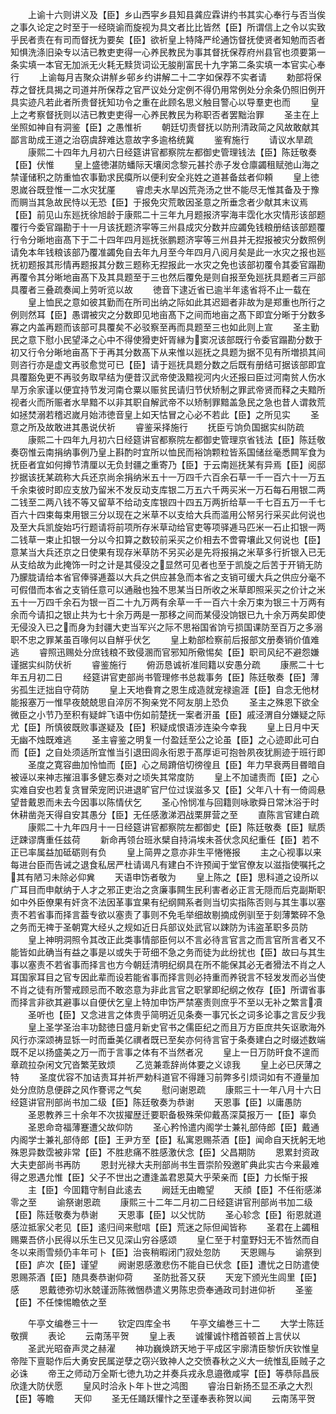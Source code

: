 <!-- { "loadSidebar": true } -->
　　上谕十六则讲义及【臣】乡山西寜乡县知县龚应霖讲约书其实心奉行与否当俟之事久论定之时至于一经晓谕而旋视为具文者比比皆然【臣】所谓信上之令以实致乎民者责在有司而督抚为要矣【臣】欲祈皇上特降严纶通饬督抚使贤者知勉而否者知惧洗涤旧染专以洁已教吏吏得一心养民教民为事其督抚保荐府州县官也须要第一条实填一本官无加派无火耗无黩货词讼无朘削富民十九字第二条实填一本官实心奉行
　　上谕每月吉聚众讲觧乡邨乡约讲解二十二字如保荐不实者请
　　勅部将保荐之督抚具揭之司道并所保荐之官严议处分定例不得仍用常例处分余条仍照旧例开具实迹凡若此者所贵督抚知功令之重在此顾名思义触目警心以导羣吏也而
　　皇上之考察督抚则以洁已教吏吏得一心养民教民为称职否者罢黜治罪
　　圣主在上坐照如神自有洞鉴【臣】之愚惟祈
　　朝廷切责督抚以防刑清政简之风故敢献其鄙言助成王道之治窃虞辞难达意故字多逾格统冀
　　鉴宥施行
　　请议水旱疏
　　康熙二十四年九月初六日经筵讲官都察院左都御史管理钱法【臣】陈廷敬奏【臣】伏惟
　　皇上盛徳湛防蟠际天壤闵念黎元甚扵赤子发仓廪蠲租赋弛山海之禁谨储积之防重恤农事勤求民瘼所以便利安全兆姓之道甚备兹者仰頼
　　皇上徳恩嵗谷既登惟一二水灾犹厪
　　睿虑夫水旱凶荒尧汤之世不能尽无惟其备及于豫而赒当其急故民恃以无恐【臣】于报免灾荒敢因圣意之所垂念者少献其末议焉【臣】前见山东廵抚徐旭龄于康熙二十三年九月题报济寜海丰霑化水灾情形该部题覆行今委官蹋勘于十一月该抚题济寜等三州县成灾分数并应蠲免钱粮册结该部题覆行令分晰地亩髙下于二十四年四月廵抚张鹏题济寜等三州县并无揑报被灾分数照例请免本年钱粮该部乃覆准蠲免自去年九月至今年四月八阅月矣是此一水灾之报也廵抚初题报其形情再题报其分数三题称无揑报此一水灾之免也该部初覆令其委官蹋勘再覆令其分晰地亩髙下及其具题至于三也然后覆免是则自报至免廵抚具题者三戸部具覆者三叠疏奏闻上劳听览以故
　　徳音下逮近省已逾半年逺省将不止一载在
　　皇上恤民之意如彼其勤而在所司出纳之际如此其迟廻者非故为是郑重也所行之例则然耳【臣】愚谓被灾之分数即见地亩髙下之间而地亩之髙下即宜分晰于分数多寡之内盖再题而该部可具覆矣不必驳察至再而具题至三也如此则上宣
　　圣主勤民之意下慰小民望泽之心中不得使猾吏奸胥縁为窦况该部既行令委官蹋勘分数于初又行令分晰地亩髙下于再其分数髙下从来惟以廵抚之具题为据不见有所増损其间则咨行亦是虚文再驳愈觉可已【臣】请于廵抚具题分数之后既有册结可据该部即宜具覆豁免更不再驳务取早结为便昔汉武帝使汲黯视河内火还报曰臣过河南贫人伤水旱万余家谨以便宜持节发河南仓粟以赈贫民请归节伏矫制之罪武帝贤而释之夫黯所视者火而所赈者水旱黯不以非其职自解武帝不以矫制罪黯盖急民之急也昔人谓救荒如拯焚溺若稽迟嵗月始沛徳音皇上如天怙冒之心必不若此【臣】之所见实
　　圣意之所及故敢进其愚说伏祈
　　睿鉴采择施行
　　抚臣亏饷负国据实纠防疏
　　康熙二十四年九月初六日经筵讲官都察院左都御史管理京省钱法【臣】陈廷敬奏窃惟云南捐纳事例乃皇上斟酌时宜所以恤民而裕饷颗粒皆系国储丝毫悉闗军食为抚臣者宜如何撙节清厘以无负封疆之重寄乃【臣】于云南廵抚某有异焉【臣】阅邸抄据该抚某疏称大兵还京尚余捐纳米五十一万四千六百余石草一千一百六十一万五千余束彼时即应支放乃留米不发反动支库银二万五六千两买米一万石每石用银二两二钱至二两八钱不等又留草不给动支库银四十四五万两折给草一千七百五万一千七百六十四束每束用银三分以现在之米草不以支给大兵而滥用公帑另行采买此何说也及至大兵凯旋始巧行题请将前项所存米草动给官吏等项驿逓马匹米一石止扣银一两二钱草一束止扣银一分以今扣算之数较前采买之价相去不啻霄壤此又何说也【臣】意某当大兵还京之日使果有现存米草防不另买必是先将报捐之米草多行折银入已无从支给故为此掩饰一时之计是其侵没之显然可见者也至于凯旋之后苦于开销无防乃朦胧请给本省官俸驿逓葢以大兵之供应甚急而本省之支销可缓大兵之供应分毫不可假借而本省之支销任意可以通融也独不思某当日所收之米草即照采买之价计之米五十一万四千余石为银一百二十九万两有余草一千一百六十余万束为银三十万两有余而今请扣之银止共为七十余万两是一那移之间而某侵没饷银已九十余万两矣即使无侵没入已之而身为封疆大吏当军兴之际不思裕国省饷亏损国课防至百万之多溺职不忠之罪某虽百喙何以自觧乎伏乞
　　皇上勅部检察前后报部文册奏销价值难逃
　　睿照迅赐处分庶钱粮不致侵溷而官邪知所儆惕矣【臣】职司风纪不避怨嫌谨据实纠防伏祈
　　睿鉴施行
　　俯沥恳诚祈准囘籍以安愚分疏
　　康熈二十七年五月初二日
　　经筵讲官吏部尚书管理修书总裁事务【臣】陈廷敬奏【臣】薄劣孤生迂拙自守荷防
　　皇上天地飬育之恩生成造就宠禄逾涯【臣】自念无他材能报塞万一惟早夜兢兢思自淬厉不狥亲党不阿友朋上恐负
　　圣主之殊恩下欲全微臣之小节乃至积有疑衅飞语中伤如前楚抚一案者汧虽【臣】戚泾渭自分嫌疑之际尤【臣】所慎彼既败事遂疑及【臣】积疑成恨语涉连染今幸我
　　皇上日月中天无幽不烛既难逃
　　圣主睿鉴之明复一付盈廷至公之论虽【臣】之心迹即此可白而【臣】之自处须适所宜惟当引退田闾永衔恩于髙厚讵可抱咎夙夜犹厠迹于班行即
　　圣度之寛容曲加怜恤而【臣】心之局蹐倍切徬徨且【臣】年力早衰两目昬暗自被诬以来神志摧沮事多健忘奏对之顷失其常度防
　　皇上不加谴责而【臣】之心实难自安也若复贪冒荣宠罔识进退旷官尸位过误滋多又【臣】父年八十有一倚闾悬望昔戴恩而未去今因事以陈情伏乞
　　圣心怜悯准与回籍则咏歌舜日常沐浴于时休耕凿尧天得自安其愚分【臣】无任感激涕泗战栗屏营之至
　　直陈言官建白疏
　　康熙二十九年四月十一日经筵讲官都察院左都御史【臣】陈廷敬奏【臣】赋质迂踈谬膺重任兹荷
　　新命再领台班氷檗自持涓埃未荅伏念风纪重任【臣】若不正已率属益加砥砺则有负
　　皇上简畀之意亦非生平惓惓报
　　主之心视事以来每进台臣而告诫之退食私居严杜请谒凡有建白不许预闻于堂官僚友以滋指使嘱托之其有陋习未除必仰兾
　　天语申饬者敬为
　　皇上陈之【臣】思科道之设所以广耳目而申献纳于人才之邪正吏治之贪廉事闗生民利害者必正言无隠而后克副斯职如中外臣僚果有奸贪不法因革事宜果有纪纲闗系者则当切实指陈否则与其生事以塞责不若省事而择言葢专欲以塞责了事则不免毛举细故剔摘成例驯至于刻薄繁碎不急之务而无禆于圣朝寛大经乆之规如近日兵部议处武官以踈防为讳盗革职多员防
　　皇上神明洞照令其改正此类事情部臣何以不言必待言官言之而言官所言者又不能皆如此确当有益之事是以或失于苛细不急之务而徒为此纷扰也【臣】故曰与其生事以塞责不若省事而择言也方今朝廷清明纪纲具在所不能保其必无者猾法不肖之人耳国家耳目之官专因此辈而设若能省事而择言则必持重而养锐言不轻发发而必当使不肖之徒有所警戒顾忌而不敢恣意为非此言官之职掌即纪纲之攸存【臣】所谓省事而择言非欲其避事以自便伏乞皇上特加申饬严禁塞责则庶乎不至以无补之繁言凟
　　圣听也【臣】又念进言之体贵乎简明近见条奏一事冗长之词多论事之言反少我
　　皇上圣学圣治丰功懿徳日盛月新史官书之儒臣纪之而且万方臣庶共矢讴歌海外风行亦深颂祷显铄一时而垂美亿禩者既已至矣亦何待言官于条奏建白之时缀述数端既不足以扬盛美之万一而于言事之体有不当然者况
　　皇上一日万防旰食不遑而章疏拉杂闲文冗沓繁芜致烦
　　乙览兼乖辞尚体要之义谅我
　　皇上必已厌薄之特
　　圣度优容不加诘责耳并祈严勅科道官不得踵习前弊多引烦词如有不遵量加处分庶防息便辟之风作謇谔之气矣
　　慰问谢恩疏
　　康熙三十一年八月十六日经筵讲官刑部尚书加二级【臣】陈廷敬奏为恭谢
　　天恩事【臣】以庸愚防
　　圣恩教养三十余年不次拔擢歴迁要职备极殊荣仰戴髙深莫报万一【臣】辜负
　　圣恩命竒福薄蹇遭父故仰防
　　圣心矜怜遣内阁学士兼礼部侍郎【臣】戴通内阁学士兼礼部侍郎【臣】王尹方至【臣】私寓恩赐茶酒【臣】闻命自天抚躬无地殊恩异数霑被非常【臣】不胜悲痛不胜感激伏念【臣】父昌期防
　　恩累封资政大夫吏部尚书再防
　　恩封光禄大夫刑部尚书生晋崇阶殁邀旷典此实古今来最难得之恩遇允惟【臣】父子不世出之遭逢盖君恩莫大乎荣亲而【臣】力长惭于报
　　主【臣】今囬籍守制自此逺去
　　阙廷无由瞻望
　　天顔【臣】不任衔感涕零之至
　　谕祭谢恩疏
　　康熙三十二年二月初二日经筵讲官刑部尚书加二级【臣】陈廷敬奏为恭谢
　　天恩事【臣】以父忧防
　　圣心轸念【臣】衔恩就道感泣抵家父老见【臣】逺归间来慰唁【臣】荒迷之际但闻皆称
　　圣君在上蠲租赐粟吾侪小民得以乐生已又见深山穷谷感颂
　　皇仁至于村童野妇无不皆然而自冬以来雨雪频仍丰年可卜【臣】治丧稍暇闭门寂处忽防
　　天恩赐与
　　谕祭到【臣】庐次【臣】谨望
　　阙谢恩感激悲伤不能自已伏念【臣】遭忧之日防遣使恩赐茶酒【臣】随具奏恭谢仰荷
　　圣防批荅又获
　　天宠下颁光生闾里【臣】感
　　恩戴徳弥切氷兢谨沥陈微悃恭遣义男陈忠赍奉通政司封进仰祈
　　圣鉴【臣】不任悚惕瞻依之至








　　午亭文编巻三十一
　　钦定四库全书
　　午亭文编巻三十二
　　大学士陈廷敬撰
　　表论
　　云南荡平贺
　　皇上表
　　诚懽诚忭稽首顿首上言伏以
　　圣武光昭奋声灵之赫濯
　　神功巍焕跻天地于平成区宇廓清臣黎忻庆钦惟皇帝陛下亶聪作后大勇安民属逆孽之窃兴致神人之交愤春秋之义大一统惟乱臣贼子之必诛
　　帝王之师动万全斯七徳九功之并奏兵戎永息邉徼咸寜【臣】等恭际昌辰欣逢大防伏愿
　　皇风时洽永卜年卜世之鸿图
　　睿治日新扬丕显丕承之大烈【臣】等瞻
　　天仰
　　圣无任踊跃懽忭之至谨奉表称贺以闻
　　云南荡平贺
